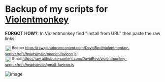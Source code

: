 # Backup of my scripts for [Violentmonkey](https://violentmonkey.github.io/)
**FORGOT HOW?**: In Violentmonkey find "Install from URL" then paste the raw links:

<img src="https://github.com/user-attachments/assets/faece6b9-5063-45fe-976d-d231e131bbb9" height="18"> <sup>Beeper https://raw.githubusercontent.com/DavidBevi/violentmonkey-scripts/refs/heads/main/beeper-favicon.js</sup><br/>
<img src="https://github.com/user-attachments/assets/d815b97d-2105-4cbc-8831-e222b30a14e0" height="18"> <sup>Gmail https://raw.githubusercontent.com/DavidBevi/violentmonkey-scripts/refs/heads/main/gmail-favicon.js</sup>

![image](https://github.com/user-attachments/assets/b3f70d55-3a65-43b0-af9b-f522e74c2e44)
